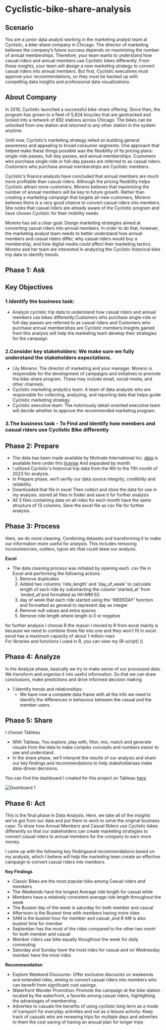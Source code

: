 # Cyclistic-bike-share-analysis

## Scenario
You are a junior data analyst working in the marketing analyst team at Cyclistic, a bike-share company in Chicago. The director of marketing believes the company’s future success depends on maximizing the number of annual memberships. Therefore, your team wants to understand how casual riders and annual members use Cyclistic bikes differently. From these insights, your team will design a new marketing strategy to convert casual riders into annual members. But first, Cyclistic executives must approve your recommendations, so they must be backed up with compelling data insights and professional data visualizations.

## About Company
In 2016, Cyclistic launched a successful bike-share offering. Since then, the program has grown to a fleet of 5,824 bicycles that are
geotracked and locked into a network of 692 stations across Chicago. The bikes can be unlocked from one station and returned to
any other station in the system anytime.

Until now, Cyclistic’s marketing strategy relied on building general awareness and appealing to broad consumer segments. One
approach that helped make these things possible was the flexibility of its pricing plans: single-ride passes, full-day passes, and
annual memberships. Customers who purchase single-ride or full-day passes are referred to as casual riders. Customers who
purchase annual memberships are Cyclistic members.

Cyclistic’s finance analysts have concluded that annual members are much more profitable than casual riders. Although the pricing
flexibility helps Cyclistic attract more customers, Moreno believes that maximizing the number of annual members will be key to
future growth. Rather than creating a marketing campaign that targets all-new customers, Moreno believes there is a very good
chance to convert casual riders into members. She notes that casual riders are already aware of the Cyclistic program and have
chosen Cyclistic for their mobility needs

Moreno has set a clear goal: Design marketing strategies aimed at converting casual riders into annual members. In order to do
that, however, the marketing analyst team needs to better understand how annual members and casual riders differ, why casual
riders would buy a membership, and how digital media could affect their marketing tactics. Moreno and her team are interested in
analyzing the Cyclistic historical bike trip data to identify trends.

## Phase 1: Ask
## Key Objectives
### 1.Identify the business task:
*  Analyze cyclistic trip data to understand how casual riders and annual members use bikes differently.Customers who purchase single-ride or full-day passes are referred to as casual riders and Customers who purchase annual memberships are Cyclistic members.Insights gained from this analysis will help the marketing team develop their strategies for the campaign
### 2.Consider key stakeholders: We make sure we fully understand the stakeholders expectations.
* Lily Moreno: The director of marketing and your manager. Moreno is responsible for the development of campaigns and initiatives to promote the bike-share program. These may include email, social media, and other channels.
* Cyclistic marketing analytics team: A team of data analysts who are responsible for collecting, analyzing, and reporting data that helps guide Cyclistic marketing strategy.
* Cyclistic executive team: The notoriously detail-oriented executive team will decide whether to approve the recommended marketing program.
### 3.The business task - To Find and Identify how members and casual riders use Cyclistic Bike differently

## Phase 2: Prepare
* The data has been made available by Motivate International Inc. [data](https://divvy-tripdata.s3.amazonaws.com/index.html) is available here under this [license](https://divvybikes.com/data-license-agreement) And separated by month.
* I utilized Cyclistic's historical trip data from the 9th to the 11th month of 2023 for analysis.
* In Prepare phase, we’ll verifiy our data source integrity, credibility and reliability.
* Downloaded that file in excel Then collect and store the data for use in my analysis. stored all files in folder and save it for further analysis
* All 3 files containing data on all rides for each month have the same structure of 13 columns. Save the excel file as csv file for further analysis.

## Phase 3: Process
Here, we do more cleaning. Combining datasets and transforming it to make our information more useful for analysis. This includes removing inconsistencies, outliers, typos etc that could skew our analysis.

**Excel**

* The data cleaning process was initiated by opening each .csv file in Excel and performing the following actions.
  1. Remove duplicates
  2. Added two columns 'ride_length' and 'day_of_week' to calculate length of each ride by substracting the column 'started_at' from 'ended_at'and formatted as HH:MM:SS
  3. day of week that each ride started using the 'WEEKDAY' function and formatted as general to represent day as integer
  4. Remove null values and extra spaces
  5. Remove ride length where length is 0 or negative

for further analysis I choose R the reason I moved to R from excel mainly is because we need to combine three file into one and they won’t fit in excel . excel has a 
maximum capacity of about 1 million rows   
For libraries and functions I used in R, you can view my [R-script] ()

## Phase 4: Analyze 
In the Analyze phase, basically we try to make sense of our processed data. We transform and organize it into useful information. So that we can draw conclusions, make predictions and drive informed decision making

* 1.Identify trends and relationships:
  * We have now a complete data frame with all the info we need to identify the differences in behaviour between the casual and the member users.

## Phase 5: Share
I choose Tableau
* With Tableau, You explore, play with, filter, mix, match and generate visuals from the data to make complex concepts and numbers easier to see and understand.
* In the share phase, we’ll interpret the results of our analysis and share our key findings and recommendations to help stakeholderaas make data-driven decisions.
  
 You can find the dashboard I created for this project on Tableau [here](https://public.tableau.com/app/profile/aishwarya.raut7514/viz/bike_share_17044542128940/Dashboard1)


![Dashboard 1](https://github.com/aishwarya20raut/Cyclistic-bike-share-analysis/assets/101623635/a54f16ed-5dc0-4f38-ad84-2abe963bd5d3)

 

## Phase 6: Act
This is the final phase in Data Analysis. Here, we take all of the insights we’ve got from our data and put them to work to solve the original business case: To show how Annual Members and Casual Riders use Cyclistic bikes differently so that our stakeholders can create marketing strategies to convert casual riders to annual members for the company to earn more money. 

I came up with the following key findingsand recommendations based on my analysis, which I believe will help the marketing team create an effective campaign to convert casual riders into members.

**Key Findings** 
 * Classic Bikes are the most popular bike among Casual riders and members
 * The Weekends have the longest Average ride length for casual while
 * Members have a relatively consistent average ride length throughout the week
 * The Busiest day of the week is saturday for both member and casual
 * Afternoon is the Busiest time with members having more rides
 * 5AM is the busiest hour for member and casual ,and 8 AM is also busiest time for member
 * September has the most of the rides compared to the other two monh for both member and casual
 * Member riders use bike equally thougthout the week for daily commuting
 * Saturday and Sunday have the most rides for casual and on Wednesday member have the most rides

**Recommondation**
* Explore Weekend Discounts-
   Offer exclusive discounts on weekends and extended rides, aiming to convert casual riders into members who can benefit from significant cost savings.
* Waterfront Wonder Promotion: Promote the campaign at the bike station located by the waterfront, a favorite among casual riders, highlighting the advantages of 
  membership.
* Adverties to casuals the benefits of using cyclistic long term as a mode of transport for everyday activities and not as a leisure activity.
Keep track of casuals who are renewing trips for multiple days and adverties to them the cost saving of having an anuual plan for longer trips
